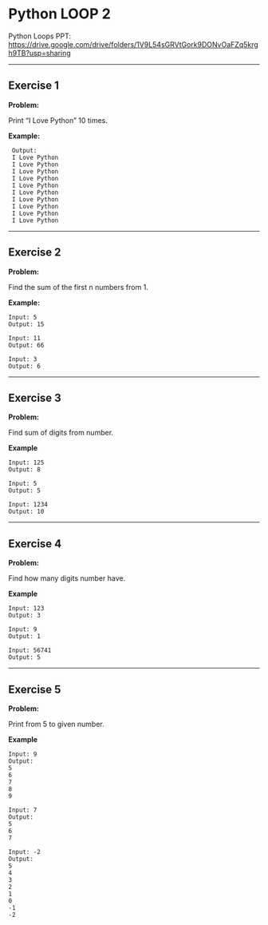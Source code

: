 # Python LOOP 2

Python Loops PPT:
https://drive.google.com/drive/folders/1V9L54sGRVtGork9DONvOaFZq5krgh9TB?usp=sharing


---

## Exercise 1

**Problem:**

Print “I Love Python” 10 times.

**Example:**

	 Output:
	 I Love Python
	 I Love Python
	 I Love Python
	 I Love Python
	 I Love Python
	 I Love Python
	 I Love Python
	 I Love Python
	 I Love Python
  	 I Love Python

---

## Exercise 2

**Problem:**

Find the sum of the first n numbers from 1.

**Example:**

	Input: 5
	Output: 15
 
 	Input: 11
	Output: 66
 
  	Input: 3
	Output: 6


---

## Exercise 3

**Problem:**

Find sum of digits from number.

**Example**

 	Input: 125
  	Output: 8
 
  	Input: 5
  	Output: 5
 
  	Input: 1234
  	Output: 10
---

## Exercise 4

**Problem:**

Find how many digits number have.

**Example**

	Input: 123
	Output: 3
 
	Input: 9
	Output: 1
 
	Input: 56741
	Output: 5


---

## Exercise 5

**Problem:**

Print from 5 to given number.

**Example**

	Input: 9
	Output: 
	5
	6
	7
	8
	9
 
	Input: 7
	Output: 
	5
	6
	7
 
	Input: -2
	Output: 
	5
	4
	3
	2
	1
	0
	-1
	-2
 
